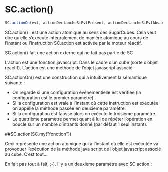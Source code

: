 # SC.action()

```javascript 
SC.actionOn(evt, actionDeclancheSiEvtPresent, actionDeclancheSiEvtAbsant, nbreDinstant);
``` 

SC.action() : est une action atomique au sens des SugarCubes. Cela veut dire qu’elle s’exécute intégralement de manière atomique au cours de l’instant ou l’instruction SC.action est activée par le moteur réactif. 

SC.action() fait une action externe qui ne fait pas partie de SC

L’action est une fonction javascript. Dans le cadre d’un cube (sorte d’objet réactif). L’action est une méthode de l’objet javascript associé.

SC.actionOn() est une construction qui a intuitivement la sémantique suivante :

- On regarde si une configuration événementielle est vérifiée (la configuration est le premier paramètre).
- Si la configuration est vraie à l’instant où cette instruction est exécutée on appelle la méthode passée en deuxième paramètre. 
- Si la configuration est fausse alors on exécute le troisième paramètre. 
- Le quatrième paramètre permet quant à lui de répéter l’opération en boucle sur un nombre d’intrants donné (par défaut 1 seul instant). 
		
##SC.action(SC.my("fonction")) 

Ceci représente une action atomique qui à l’instant où elle est exécutée va provoquer l’exécution de la méthode java script de l’objet javascript associé au cube. C’est tout…

En fait pas tout à fait, ;-). Il y a un deuxième paramètre avec SC.action :